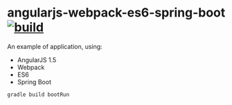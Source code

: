 # angularjs-webpack-es6-spring-boot [![build](https://travis-ci.org/daggerok/angularjs-webpack-es6-spring-boot.svg?branch=breeze)](https://travis-ci.org/daggerok/angularjs-webpack-es6-spring-boot)

An example of application, using: 
- AngularJS 1.5
- Webpack
- ES6
- Spring Boot

```bash
gradle build bootRun
```

